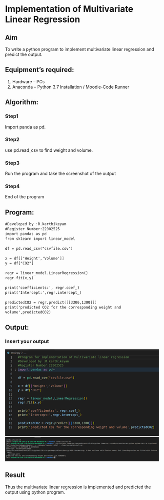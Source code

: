 # Implementation of Multivariate Linear Regression
## Aim
To write a python program to implement multivariate linear regression and predict the output.
## Equipment’s required:
1.	Hardware – PCs
2.	Anaconda – Python 3.7 Installation / Moodle-Code Runner
## Algorithm:
### Step1
Import panda as pd.

### Step2
use pd.read_csv to find weight and volume. 

### Step3
Run the program and take the screenshot of the output
### Step4
End of the program

## Program:
```Program for implementation of Multivariate linear regression
#Developed by :R.karthikeyan
#Register Number:22002525
import pandas as pd
from sklearn import linear_model

df = pd.read_csv("csvfile.csv")
 
x = df[['Weight','Volume']]
y = df["CO2"]
 
regr = linear_model.LinearRegression()
regr.fit(x,y)
 
print('coefficients:', regr.coef_)
print('Intercept:',regr.intercept_)
 
predictedCO2 = regr.predict([[3300,1300]])
print('predicted CO2 for the corresponding weight and volume',predictedCO2)
```
## Output:

### Insert your output

![](mlr1.png)
![](mlr2.png)

## Result
Thus the multivariate linear regression is implemented and predicted the output using python program.